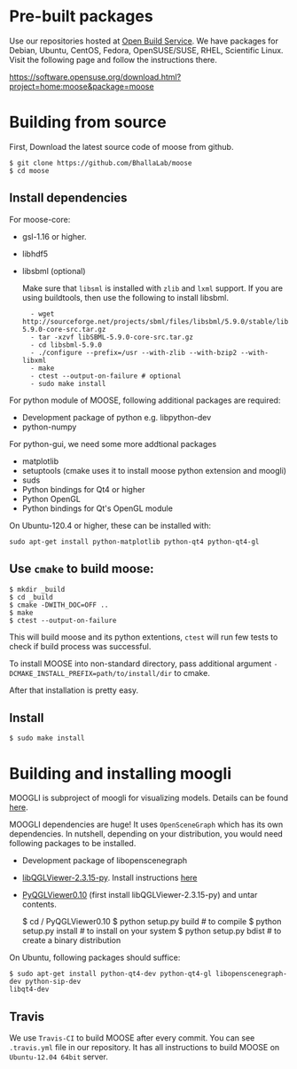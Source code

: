 # Pre-built packages

Use our repositories hosted at [Open Build Service](http://build.opensuse.org).
We have packages for Debian, Ubuntu, CentOS, Fedora, OpenSUSE/SUSE, RHEL,
Scientific Linux.  Visit the following page and follow the instructions there. 

https://software.opensuse.org/download.html?project=home:moose&package=moose


# Building from source

First, Download the latest source code of moose from github.

    $ git clone https://github.com/BhallaLab/moose
    $ cd moose

## Install dependencies

For moose-core:

- gsl-1.16 or higher.
- libhdf5 
- libsbml (optional)

    Make sure that `libsml` is installed with `zlib` and `lxml` support.
    If you are using buildtools, then use the following to install libsbml.

        - wget http://sourceforge.net/projects/sbml/files/libsbml/5.9.0/stable/libSBML-5.9.0-core-src.tar.gz
        - tar -xzvf libSBML-5.9.0-core-src.tar.gz 
        - cd libsbml-5.9.0 
        - ./configure --prefix=/usr --with-zlib --with-bzip2 --with-libxml 
        - make 
        - ctest --output-on-failure # optional
        - sudo make install 

For python module of MOOSE, following additional packages are required:

- Development package of python e.g. libpython-dev 
- python-numpy 

For python-gui, we need some more addtional packages
    
- matplotlib
- setuptools  (cmake uses it to install moose python extension and moogli)
- suds 
- Python bindings for Qt4 or higher
- Python OpenGL
- Python bindings for Qt's OpenGL module

On Ubuntu-120.4 or higher, these can be installed with:
    
    sudo apt-get install python-matplotlib python-qt4 python-qt4-gl 

## Use `cmake` to build moose:

    $ mkdir _build
    $ cd _build 
    $ cmake -DWITH_DOC=OFF ..
    $ make 
    $ ctest --output-on-failure

This will build moose and its python extentions, `ctest` will run few tests to
check if build process was successful.

To install MOOSE into non-standard directory, pass additional argument
`-DCMAKE_INSTALL_PREFIX=path/to/install/dir` to cmake.

After that installation is pretty easy.

## Install

    $ sudo make install

# Building and installing moogli 

MOOGLI is subproject of moogli for visualizing models. Details can be found
[here](http://moose.ncbs.res.in/moogli).

MOOGLI dependencies are huge! It uses `OpenSceneGraph` which has its own
dependencies. In nutshell, depending on your distribution, you would need
following packages to be installed.

- Development package of libopenscenegraph 
- [libQGLViewer-2.3.15-py](https://gforge.inria.fr/frs/?group_id=773). Install
instructions [here](http://www.libqglviewer.com//installUnix.html#linux)

- [PyQGLViewer0.10](https://gforge.inria.fr/frs/?group_id=773) (first install
libQGLViewer-2.3.15-py) and untar contents.

    $ cd / PyQGLViewer0.10
    $ python setup.py build # to compile
    $ python setup.py install # to install on your system
    $ python setup.py bdist # to create a binary distribution

On Ubuntu, following packages should suffice:

    $ sudo apt-get install python-qt4-dev python-qt4-gl libopenscenegraph-dev python-sip-dev
    libqt4-dev 


## Travis

We use `Travis-CI` to build MOOSE after every commit. You can see `.travis.yml`
file in our repository. It has all instructions to build MOOSE on `Ubuntu-12.04
64bit` server.
